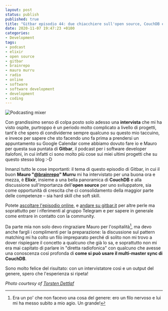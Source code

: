 ```yaml
---
layout: post
status: publish
published: true
title: "Gitbar episodio 44: due chiacchiere sull'open source, CouchDB e Elixir con Mauro Murru"
date: 2020-11-07 19:47:23 +0100
categories:
- Development
tags:
- podcast
- elixir
- open source
- gitbar
- brainrepo
- mauro murru
- radio
- online
- software
- software development
- development
- coding
---
```


![Podcasting mixer](https://gitlab.com/dottorblaster/blog-images/-/raw/master/images/podcasting.jpg)

Con grandissimo senso di colpa posto solo adesso una **intervista** che mi ha visto ospite, purtroppo è un periodo molto complicato a livello di progetti, tant'è che spero di condividerne sempre qualcuno su questo mio taccuino, e invece per sapere che sto facendo uno fa prima a prendersi un appuntamento su Google Calendar come abbiamo dovuto fare io e Mauro per questa sua puntata di **Gitbar**, il podcast per i software developer italofoni, in cui infatti ci sono molto più cose sui miei ultimi progetti che su questo stesso blog :-D

Innanzi tutto le cose importanti: il tema di questo episodio di Gitbar, in cui il buon **Mauro "[@brainrepo](https://twitter.com/brainrepo)" Murru** mi ha intervistato per una buona ora e mezza, è **Elixir**, insieme a una bella panoramica di **CouchDB** e alla discussione sull'importanza dell'**open source** per uno sviluppatore, sia come opportunità di crescita che ci consolidamento della maggior parte delle competenze – sia hard skill che soft skill.

Potete [ascoltare l'episodio online](https://www.spreaker.com/user/brainrepo/ep44-elixir-couchdb-alessio-biancalana), e [andare su gitbar.it](https://www.gitbar.it) per altre perle ma soprattutto per i riferimenti al gruppo Telegram e per sapere in generale come entrare in contatto con la community.

Da parte mia non solo devo ringraziare Mauro per l'ospitalità[^1], ma devo anche fargli i complimenti per la preparazione: la discussione sul pattern matching mi ha colto un filo impreparato perché di solito non mi trovo a dover rispiegare il concetto a qualcuno che già lo sa, e soprattutto non mi era mai capitato di parlare in "diretta radiofonica" con qualcuno che avesse una conoscenza così profonda di **come si può usare il multi-master sync di CouchDB**.

Sono molto felice del risultato: con un intervistatore così e un output del genere, spero che l'esperienza si ripeta!

_Photo courtesy of [Torsten Dettlaf](https://www.pexels.com/@tdcat)_

[^1]: Era un po' che non facevo una cosa del genere:  ero un filo nervoso e lui mi ha messo subito a mio agio. Un grande!
